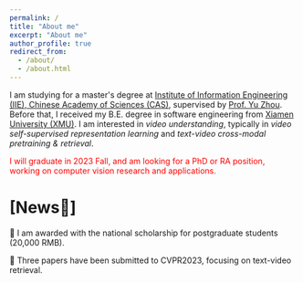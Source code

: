 ```yaml
---
permalink: /
title: "About me"
excerpt: "About me"
author_profile: true
redirect_from: 
  - /about/
  - /about.html
---
```


I am studying for a master's degree at [Institute of Information Engineering (IIE), Chinese Academy of Sciences (CAS)](https://www.iie.ac.cn/), supervised by [Prof. Yu Zhou](https://people.ucas.ac.cn/~yuzhou). Before that, I received my B.E. degree in software engineering from [Xiamen University (XMU)](https://www.xmu.edu.cn/). I am interested in *video understanding*, typically in *video self-supervised representation learning* and *text-video cross-modal pretraining & retrieval*.

<p><font color="red">I will graduate in 2023 Fall, and am looking for a PhD or RA position, working on computer vision research and applications.</font></p>

\[News&#127752;\]
===
<p>&#127752; I am awarded with the national scholarship for postgraduate students (20,000 RMB).</p>
<p>&#128640; Three papers have been submitted to CVPR2023, focusing on text-video retrieval.</p>

<!-- Research Interests
======
My research is in the area of video-related vision tasks and video content understanding, with an emphasis on video self-supervised representation learning and text-video cross-modal retrieval. Meanwhile, I keep focused on contrastive self-supervised learning, vision base model developments, and large-scale (vision-language) pretraining, which can overall boost my research in videos. -->


